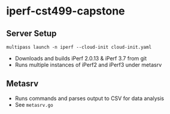 # iperf-cst499-capstone

## Server Setup

    multipass launch -n iperf --cloud-init cloud-init.yaml

* Downloads and builds iPerf 2.0.13 & iPerf 3.7 from git
* Runs multiple instances of iPerf2 and iPerf3 under metasrv

## Metasrv

* Runs commands and parses output to CSV for data analysis
* See `metasrv.go`
